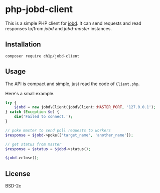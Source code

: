 # php-jobd-client

This is a simple PHP client for [jobd](https://github.com/gch1p/jobd). It can send
requests and read responses to/from *jobd* and *jobd-master* instances.

## Installation

```
composer require ch1p/jobd-client
```

## Usage

The API is compact and simple, just read the code of `Client.php`.

Here's a small example.

```php
try {
    $jobd = new jobd\Client(jobd\Client::MASTER_PORT, '127.0.0.1');
} catch (Exception $e) {
    die('Failed to connect.');
}

// poke master to send poll requests to workers
$response = $jobd->poke(['target_name', 'another_name']);

// get status from master
$response = $status = $jobd->status();

$jobd->close();
```

## License

BSD-2c